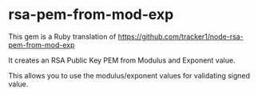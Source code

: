 # rsa-pem-from-mod-exp

This gem is a Ruby translation of https://github.com/tracker1/node-rsa-pem-from-mod-exp

It creates an RSA Public Key PEM from Modulus and Exponent value.

This allows you to use the modulus/exponent values for validating signed value.
